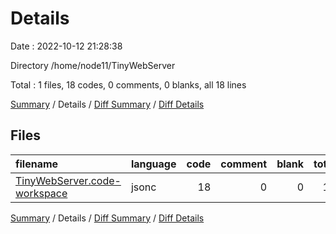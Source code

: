# Details

Date : 2022-10-12 21:28:38

Directory /home/node11/TinyWebServer

Total : 1 files,  18 codes, 0 comments, 0 blanks, all 18 lines

[Summary](results.md) / Details / [Diff Summary](diff.md) / [Diff Details](diff-details.md)

## Files
| filename | language | code | comment | blank | total |
| :--- | :--- | ---: | ---: | ---: | ---: |
| [TinyWebServer.code-workspace](/TinyWebServer.code-workspace) | jsonc | 18 | 0 | 0 | 18 |

[Summary](results.md) / Details / [Diff Summary](diff.md) / [Diff Details](diff-details.md)